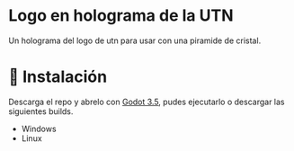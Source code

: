 # Logo en holograma de la UTN 

Un holograma del logo de utn para usar con una piramide de cristal.



# 🔧 Instalación

Descarga el repo y abrelo con [Godot 3.5](https://godotengine.org/), pudes ejecutarlo o descargar las siguientes builds.

* Windows
* Linux



